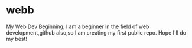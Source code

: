 # webb
My Web Dev Beginning,
I am a beginner in the field of web development,github also,so I am creating my first public repo.
Hope I'll do my best!

